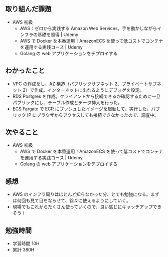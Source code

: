## 取り組んだ課題

- AWS 初級
  - AWS：ゼロから実践する Amazon Web Services。手を動かしながらインフラの基礎を習得 | Udemy
  - AWS で Docker を本番運用！AmazonECS を使って低コストでコンテナを運用する実践コース | Udemy
  - Golang の web アプリケーションをデプロイする

## わかったこと

- VPC の作成をし、AZ 構造（パブリックサブネット 2、プライベートサブネット 2）で作成。インターネットに出れるようにデフォゲを設定。
- RDS Postgres を作成。クライアントから接続できるか確認するために一旦パブリックにし、テーブル作成とデータ挿入を行った。
- ECS Fargate で ECR にプッシュしたイメージを起動して、実行した。パブリック IP にブラウザからアクセスしても接続できなかったので、調査中。

## 次やること

- AWS 初級
  - AWS で Docker を本番運用！AmazonECS を使って低コストでコンテナを運用する実践コース | Udemy
  - Golang の web アプリケーションをデプロイする

## 感想

- AWS のインフラ周りはほとんど知らなかった分、とても勉強になる。まずは何回も見て目をならせて、徐々に使えるようにしていく。
- 現場でもこれからたくさん使っていくので、良い感じにキャッチアップできそう！

## 勉強時間

- 学習時間 10H
- 累計 380H
